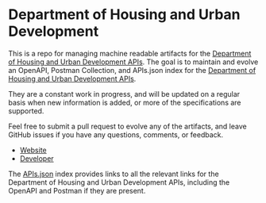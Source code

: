 # Department of Housing and Urban DevelopmentThis is a repo for managing machine readable artifacts for the [Department of Housing and Urban Development APIs](http://www.hud.gov). The goal is to maintain and evolve an OpenAPI, Postman Collection, and APIs.json index for the [Department of Housing and Urban Development APIs](http://www.hud.gov).They are a constant work in progress, and will be updated on a regular basis when new information is added, or more of the specifications are supported.Feel free to submit a pull request to evolve any of the artifacts, and leave GitHub issues if you have any questions, comments, or feedback.- [Website](http://www.hud.gov)- [Developer](http://www.hud.gov)The [APIs.json](https://github.com/api-evangelist/department-of-housing-and-urban-development/blob/master/apis.json) index provides links to all the relevant links for the Department of Housing and Urban Development APIs, including the OpenAPI and Postman if they are present.